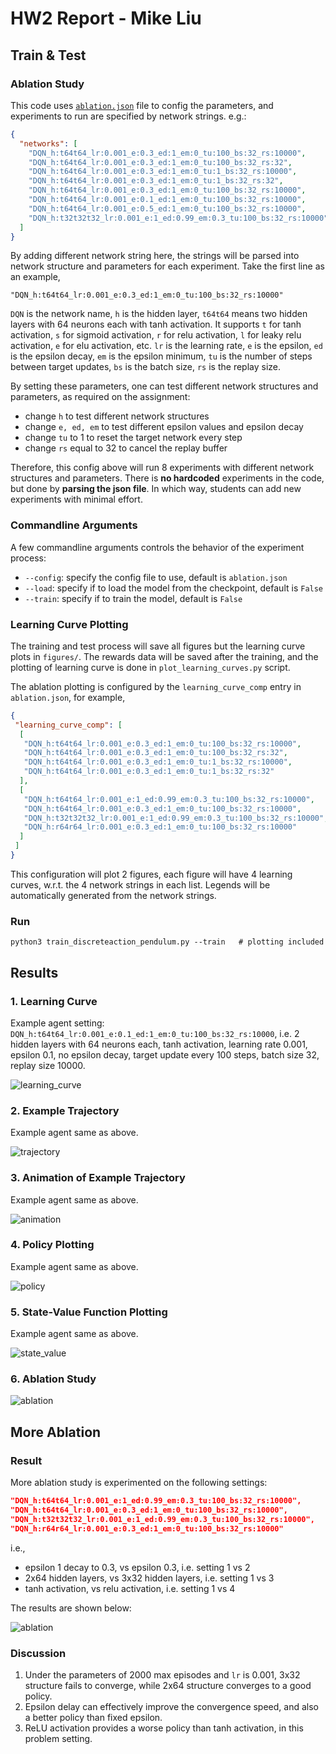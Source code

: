# HW2 Report - Mike Liu

[//]: # (## Code Structure)

## Train \& Test

### Ablation Study

This code uses [`ablation.json`](ablation.json) file to config the parameters, and experiments to run are specified by network strings. e.g.:

```json
{
  "networks": [
    "DQN_h:t64t64_lr:0.001_e:0.3_ed:1_em:0_tu:100_bs:32_rs:10000",
    "DQN_h:t64t64_lr:0.001_e:0.3_ed:1_em:0_tu:100_bs:32_rs:32",
    "DQN_h:t64t64_lr:0.001_e:0.3_ed:1_em:0_tu:1_bs:32_rs:10000",
    "DQN_h:t64t64_lr:0.001_e:0.3_ed:1_em:0_tu:1_bs:32_rs:32",
    "DQN_h:t64t64_lr:0.001_e:0.3_ed:1_em:0_tu:100_bs:32_rs:10000",
    "DQN_h:t64t64_lr:0.001_e:0.1_ed:1_em:0_tu:100_bs:32_rs:10000",
    "DQN_h:t64t64_lr:0.001_e:0.5_ed:1_em:0_tu:100_bs:32_rs:10000",
    "DQN_h:t32t32t32_lr:0.001_e:1_ed:0.99_em:0.3_tu:100_bs:32_rs:10000"
  ]
}
```

By adding different network string here, the strings will be parsed into network structure and parameters for each experiment.
Take the first line as an example,
```
"DQN_h:t64t64_lr:0.001_e:0.3_ed:1_em:0_tu:100_bs:32_rs:10000"
```
`DQN` is the network name, `h` is the hidden layer, `t64t64` means two hidden layers with 64 neurons each with tanh activation. It supports `t` for tanh activation, `s` for sigmoid activation, `r` for relu activation, `l` for leaky relu activation, `e` for elu activation, etc.
 `lr` is the learning rate, `e` is the epsilon, `ed` is the epsilon decay, `em` is the epsilon minimum, `tu` is the number of steps between target updates, `bs` is the batch size, `rs` is the replay size.

By setting these parameters, one can test different network structures and parameters, as required on the assignment:
- change `h` to test different network structures
- change `e, ed, em` to test different epsilon values and epsilon decay
- change `tu` to 1 to reset the target network every step
- change `rs` equal to 32 to cancel the replay buffer

Therefore, this config above will run 8 experiments with different network structures and parameters.
There is **no hardcoded** experiments in the code, but done by **parsing the json file**.
In which way, students can add new experiments with minimal effort.

### Commandline Arguments
A few commandline arguments controls the behavior of the experiment process:

- `--config`: specify the config file to use, default is `ablation.json`
- `--load`: specify if to load the model from the checkpoint, default is `False`
- `--train`: specify if to train the model, default is `False`

### Learning Curve Plotting

The training and test process will save all figures but the learning curve plots in `figures/`.
The rewards data will be saved after the training, and the plotting of learning curve is done in `plot_learning_curves.py` script.

The ablation plotting is configured by the `learning_curve_comp` entry in `ablation.json`, for example,

```json
{
 "learning_curve_comp": [
  [
   "DQN_h:t64t64_lr:0.001_e:0.3_ed:1_em:0_tu:100_bs:32_rs:10000",
   "DQN_h:t64t64_lr:0.001_e:0.3_ed:1_em:0_tu:100_bs:32_rs:32",
   "DQN_h:t64t64_lr:0.001_e:0.3_ed:1_em:0_tu:1_bs:32_rs:10000",
   "DQN_h:t64t64_lr:0.001_e:0.3_ed:1_em:0_tu:1_bs:32_rs:32"
  ],
  [
   "DQN_h:t64t64_lr:0.001_e:1_ed:0.99_em:0.3_tu:100_bs:32_rs:10000",
   "DQN_h:t64t64_lr:0.001_e:0.3_ed:1_em:0_tu:100_bs:32_rs:10000",
   "DQN_h:t32t32t32_lr:0.001_e:1_ed:0.99_em:0.3_tu:100_bs:32_rs:10000",
   "DQN_h:r64r64_lr:0.001_e:0.3_ed:1_em:0_tu:100_bs:32_rs:10000"
  ]
 ]
}
```

This configuration will plot 2 figures, each figure will have 4 learning curves, w.r.t. the 4 network strings in each list.
Legends will be automatically generated from the network strings.

### Run

```shell
python3 train_discreteaction_pendulum.py --train   # plotting included
```
 
## Results

### 1. Learning Curve 

Example agent setting: `DQN_h:t64t64_lr:0.001_e:0.1_ed:1_em:0_tu:100_bs:32_rs:10000`, i.e. 2 hidden layers with 64 neurons each, tanh activation, learning rate 0.001, epsilon 0.1, no epsilon decay, target update every 100 steps, batch size 32, replay size 10000.

![learning_curve](figures/learning_curve_h:t64t64_lr:0.001_e:0.1_ed:1_em:0_tu:100_bs:32_rs:10000.png)

### 2. Example Trajectory
Example agent same as above.

![trajectory](figures/test_discreteaction_pendulum_DQN_h:t64t64_lr:0.001_e:0.1_ed:1_em:0_tu:100_bs:32_rs:10000.png)

### 3. Animation of Example Trajectory
Example agent same as above.

![animation](figures/test_discreteaction_pendulum_DQN_h:t64t64_lr:0.001_e:0.1_ed:1_em:0_tu:100_bs:32_rs:10000.gif)

### 4. Policy Plotting
Example agent same as above.

![policy](figures/Policy_of_DQN_h:t64t64_lr:0.001_e:0.1_ed:1_em:0_tu:100_bs:32_rs:10000.png)

### 5. State-Value Function Plotting
Example agent same as above.

![state_value](figures/State-Value_Function_of_DQN_h:t64t64_lr:0.001_e:0.1_ed:1_em:0_tu:100_bs:32_rs:10000.png)

### 6. Ablation Study

![ablation](figures/learning_curve_ablation_0.png)

## More Ablation

### Result
More ablation study is experimented on the following settings:

``` json
"DQN_h:t64t64_lr:0.001_e:1_ed:0.99_em:0.3_tu:100_bs:32_rs:10000",
"DQN_h:t64t64_lr:0.001_e:0.3_ed:1_em:0_tu:100_bs:32_rs:10000",
"DQN_h:t32t32t32_lr:0.001_e:1_ed:0.99_em:0.3_tu:100_bs:32_rs:10000",
"DQN_h:r64r64_lr:0.001_e:0.3_ed:1_em:0_tu:100_bs:32_rs:10000"
```

i.e.,

- epsilon 1 decay to 0.3, vs epsilon 0.3, i.e. setting 1 vs 2
- 2x64 hidden layers, vs 3x32 hidden layers, i.e. setting 1 vs 3
- tanh activation, vs relu activation, i.e. setting 1 vs 4

The results are shown below:

![ablation](figures/learning_curve_ablation_1.png)

### Discussion

1. Under the parameters of 2000 max episodes and `lr` is 0.001, 3x32 structure fails to converge, while 2x64 structure converges to a good policy.
2. Epsilon delay can effectively improve the convergence speed, and also a better policy than fixed epsilon.
3. ReLU activation provides a worse policy than tanh activation, in this problem setting.